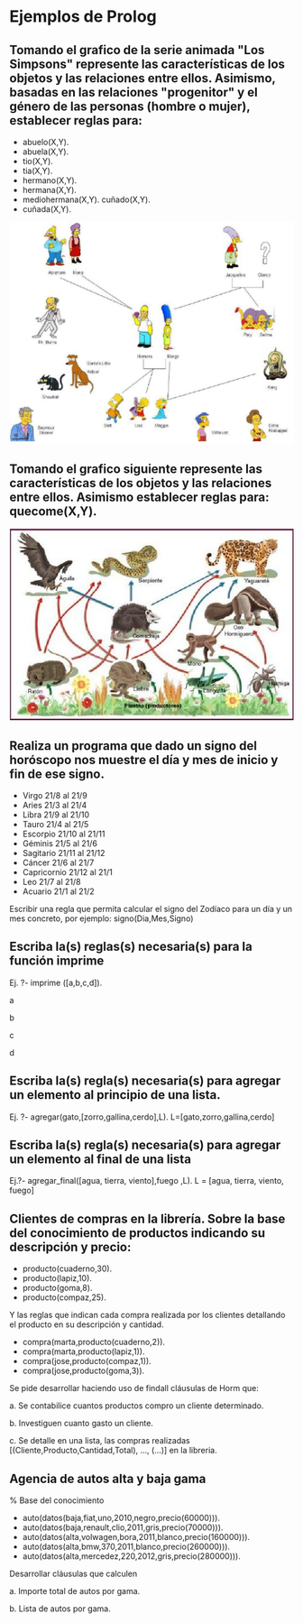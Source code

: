 # Ejemplos de Prolog
## Tomando el grafico de la serie animada "Los Simpsons" represente las características de los objetos y las relaciones entre ellos. Asimismo, basadas en las relaciones "progenitor" y el género de las personas (hombre o mujer), establecer reglas para:

* abuelo(X,Y).
* abuela(X,Y).
* tio(X,Y).
* tia(X,Y).
* hermano(X,Y).
* hermana(X,Y).
* mediohermana(X,Y). cuñado(X,Y).
* cuñada(X,Y).

![Familia Simpsons](simpsons.png)

## Tomando el grafico siguiente represente las características de los objetos y las relaciones entre ellos. Asimismo establecer reglas para: quecome(X,Y).

![Familia Simpsons](cadenaalimenticia.png)

## Realiza un programa que dado un signo del horóscopo nos muestre el día y mes de inicio y fin de ese signo.

* Virgo 21/8 al 21/9
* Aries 21/3 al 21/4
* Libra 21/9 al 21/10
* Tauro 21/4 al 21/5
* Escorpio 21/10 al 21/11
* Géminis 21/5 al 21/6
* Sagitario 21/11 al 21/12
* Cáncer 21/6 al 21/7
* Capricornio 21/12 al 21/1
* Leo 21/7 al 21/8
* Acuario 21/1 al 21/2

Escribir una regla que permita calcular el signo del Zodíaco para un día y un mes concreto, por ejemplo: signo(Dia,Mes,Signo)

## Escriba la(s) reglas(s) necesaria(s) para la función imprime

Ej. ?- imprime ([a,b,c,d]).

a

b

c

d

## Escriba la(s) regla(s) necesaria(s) para agregar un elemento al principio de una lista.

Ej. ?- agregar(gato,[zorro,gallina,cerdo],L).
L=[gato,zorro,gallina,cerdo]

## Escriba la(s) regla(s) necesaria(s) para agregar un elemento al final de una lista

Ej.?- agregar_final([agua, tierra, viento],fuego ,L).
L = [agua, tierra, viento, fuego]

## Clientes de compras en la librería. Sobre la base del conocimiento de productos indicando su descripción y precio:

* producto(cuaderno,30).
* producto(lapiz,10).
* producto(goma,8).
* producto(compaz,25).

Y las reglas que indican cada compra realizada por los clientes detallando el producto en su descripción y cantidad.

* compra(marta,producto(cuaderno,2)).
* compra(marta,producto(lapiz,1)).
* compra(jose,producto(compaz,1)).
* compra(jose,producto(goma,3)).

Se pide desarrollar haciendo uso de findall cláusulas de Horm que:

a. Se contabilice cuantos productos compro un cliente determinado.

b. Investiguen cuanto gasto un cliente.

c. Se detalle en una lista, las compras realizadas [(Cliente,Producto,Cantidad,Total), ..., (...)] en la libreria.

## Agencia de autos alta y baja gama

% Base del conocimiento
* auto(datos(baja,fiat,uno,2010,negro,precio(60000))).
* auto(datos(baja,renault,clio,2011,gris,precio(70000))).
* auto(datos(alta,volwagen,bora,2011,blanco,precio(160000))).
* auto(datos(alta,bmw,370,2011,blanco,precio(260000))).
* auto(datos(alta,mercedez,220,2012,gris,precio(280000))).

Desarrollar cláusulas que calculen

a. Importe total de autos por gama.

b. Lista de autos por gama.